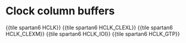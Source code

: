 # Clock column buffers

{{tile spartan6 HCLK}}
{{tile spartan6 HCLK_CLEXL}}
{{tile spartan6 HCLK_CLEXM}}
{{tile spartan6 HCLK_IOI}}
{{tile spartan6 HCLK_GTP}}
